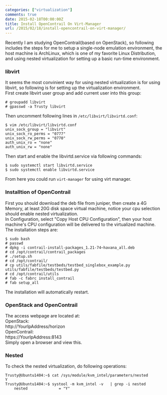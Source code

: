 ```yaml
---
categories: ["virtualization"]
comments: true
date: 2015-02-18T00:00:00Z
title: Install OpenContrail On Virt-Manager
url: /2015/02/18/install-opencontrail-on-virt-manager/
---
```


Recently I am studying OpenContrail(based on OpenStack), so following includes the steps for me to setup a single-node emulation environment, the host machine is ArchLinux, which is one of my favorite Linux Distribution, and using nested virtualization for setting up a basic run-time environment.    
### libvirt
It seems the most convinient way for using nested virtualization is for using libvirt, so following is for setting up the virtualization environment.    
First create libvirt user group and add current user into this group:    

```
# groupadd libvirt
# gpasswd -a Trusty libvirt

```
Then uncomment following lines in `/etc/libvirt/libvirtd.conf`:    

```
$ vim /etc/libvirt/libvirtd.conf
unix_sock_group = "libvirt"
unix_sock_ro_perms = "0777"
unix_sock_rw_perms = "0770"
auth_unix_ro = "none"
auth_unix_rw = "none"

```
Then start and enable the libvirtd.service via following commands:    

```
$ sudo systemctl start libvirtd.service
$ sudo systemctl enable libvirtd.service

```
From here you could run `virt-manager` for using virt manager.   
### Installtion of OpenContrail
First you should download the deb file from juniper, then create a 4G Memory, at least 20G disk space virtual machine, notice your cpu selection should enable nested virtualization.    
In Configuration, select "Copy Host CPU Configuration", then your host machine's CPU configuration will be delivered to the virtualized machine.    
The installation steps are:    

```
$ sudo bash
# passwd
# dpkg -i contrail-install-packages_1.21-74~havana_all.deb
# cd /opt/contrail/contrail_packages
# ./setup.sh
# cd /opt/contrail/
# cp utils/fabfile/testbeds/testbed_singlebox_example.py utils/fabfile/testbeds/testbed.py
# cd /opt/contrail/utils
# fab -c fabrc install_contrail
# fab setup_all

```
The installation will automatically restart.   
### OpenStack and OpenContrail
The access webpage are located at:    
OpenStack:    
http://YourIpAddress/horizon    
OpenContrail:    
https://YourIpAddress:8143     
Simply open a browser and view this.    
### Nested
To check the nested virtualization, do following operations:    

```
Trusty@Ubuntu1404:~$ cat /sys/module/kvm_intel/parameters/nested 
Y
Trusty@Ubuntu1404:~$ systool -m kvm_intel -v   | grep -i nested
    nested              = "Y"

```
